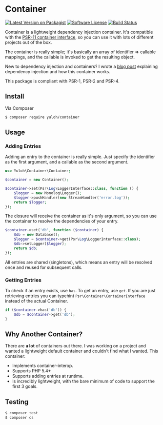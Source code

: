 # Container

[![Latest Version on Packagist][ico-version]][link-packagist]
[![Software License][ico-license]](LICENSE.md)
[![Build Status][ico-travis]][link-travis]

Container is a lightweight dependency injection container.  It's compatible with the [PSR-11 container interface](https://github.com/php-fig/fig-standards/blob/master/accepted/PSR-11-container.md), so you can use it with lots of different projects out of the box.

The container is really simple; It's basically an array of identifier => callable mappings, and the callable is invoked to get the resulting object.

New to dependency injection and containers? I wrote a [blog post](http://mattallan.org/2016/dependency-injection-containers/) explaining dependency injection and how this container works.

This package is compliant with PSR-1, PSR-2 and PSR-4.

## Install

Via Composer

``` bash
$ composer require yuloh/container
```

## Usage

### Adding Entries

Adding an entry to the container is really simple.  Just specify the identifier as the first argument, and a callable as the second argument.

``` php
use Yuloh\Container\Container;

$container = new Container();

$container->set(Psr\Log\LoggerInterface::class, function () {
    $logger = new Monolog\Logger();
    $logger->pushHandler(new StreamHandler('error.log'));
    return $logger;
});
```

The closure will receive the container as it's only argument, so you can use the container to resolve the dependencies of your entry.

```php
$container->set('db', function ($container) {
    $db = new Database();
    $logger = $container->get(Psr\Log\LoggerInterface::class);
    $db->setLogger($logger);
    return $db;
});
```

All entries are shared (singletons), which means an entry will be resolved once and reused for subsequent calls.

### Getting Entries

To check if an entry exists, use `has`.  To get an entry, use `get`.  If you are just retrieving entries you can typehint `Psr\Container\ContainerInterface` instead of the actual Container.

```php
if ($container->has('db')) {
    $db = $container->get('db');
}
```
## Why Another Container?

There are **a lot** of containers out there.  I was working on a project and wanted a lightweight default container and couldn't find what I wanted.  This container:

- Implements container-interop.
- Supports PHP 5.4+
- Supports adding entries at runtime.
- Is incredibly lightweight, with the bare minimum of code to support the first 3 goals.

## Testing

``` bash
$ composer test
$ composer cs
```

[ico-version]: https://img.shields.io/packagist/v/yuloh/container.svg?style=flat-square
[ico-license]: https://img.shields.io/badge/license-MIT-brightgreen.svg?style=flat-square
[ico-travis]: https://img.shields.io/travis/yuloh/container/master.svg?style=flat-square

[link-packagist]: https://packagist.org/packages/yuloh/container
[link-travis]: https://travis-ci.org/yuloh/container
